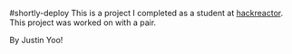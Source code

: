 #shortly-deploy
This is a project I completed as a student at [hackreactor](http://hackreactor.com). This project was worked on with a pair.

By Justin Yoo!